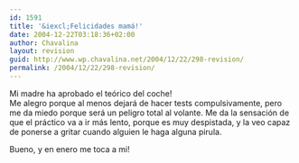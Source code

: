 ```yaml
---
id: 1591
title: '&iexcl;Felicidades mamá!'
date: 2004-12-22T03:18:36+02:00
author: Chavalina
layout: revision
guid: http://www.wp.chavalina.net/2004/12/22/298-revision/
permalink: /2004/12/22/298-revision/
---
```

Mi madre ha aprobado el te&oacute;rico del coche!  
Me alegro porque al menos dejará de hacer tests compulsivamente, pero me da miedo porque será un peligro total al volante. Me da la sensaci&oacute;n de que el práctico va a ir más lento, porque es muy despistada, y la veo capaz de ponerse a gritar cuando alguien le haga alguna pirula.

Bueno, y en enero me toca a mi!
